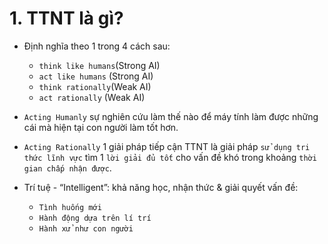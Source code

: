 # 1. TTNT là gì?
- Định nghĩa theo 1 trong 4 cách sau:
  - `think like humans`(Strong AI)
  - `act like humans` (Strong AI)
  - `think rationally`(Weak AI)
  - `act rationally` (Weak AI)
 
- `Acting Humanly` sự nghiên cứu làm thế nào để máy tính
làm được những cái mà hiện tại con người làm tốt hơn.

- `Acting Rationally` 1 giải pháp tiếp cận TTNT là giải pháp `sử dụng tri thức lĩnh vực` tìm 1 `lời giải đủ tốt` cho vấn đề khó trong  khoảng `thời gian chấp nhận được`.

- Trí tuệ - “Intelligent”: khả năng học, nhận thức & giải quyết vấn đề:
  - `Tình huống mới`
  - `Hành động dựa trên lí trí`
  - `Hành xử như con người`

